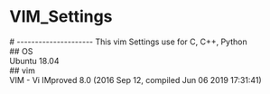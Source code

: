 <h1>VIM_Settings</h1>
# ---------------------
This vim Settings use for C, C++, Python<br>
## OS<br>
Ubuntu 18.04<br>
## vim<br>
VIM - Vi IMproved 8.0 (2016 Sep 12, compiled Jun 06 2019 17:31:41)
